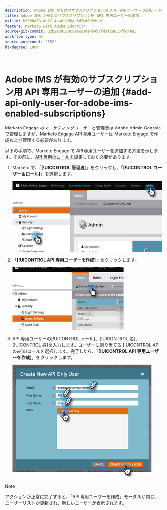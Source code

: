 ```yaml
---
description: Adobe IMS が有効のサブスクリプション用 API 専用ユーザーの追加 - Marketo ドキュメント - 製品ドキュメント
title: Adobe IMS が有効のサブスクリプション用 API 専用ユーザーの追加
exl-id: bf908a50-de2f-4ea0-8d6a-5d7ed6d39ebf
feature: Marketo with Adobe Identity
source-git-commit: 02b2e39580c5eac63de4b4b7fdaf2a835fdd4ba5
workflow-type: ht
source-wordcount: '152'
ht-degree: 100%

---
```


# Adobe IMS が有効のサブスクリプション用 API 専用ユーザーの追加 {#add-api-only-user-for-adobe-ims-enabled-subscriptions}

Marketo Engage のマーケティングユーザーと管理者は Adobe Admin Console で管理しますが、Marketo Engage API 専用ユーザーは Marketo Engage で作成および管理する必要があります。

以下の手順で、Marketo Engage で API 専用ユーザーを追加する方法を示します。その前に、[API 専用のロールを設定](/help/marketo/product-docs/administration/users-and-roles/create-an-api-only-user-role.md)しておく必要があります。

1. Marketo で、「**[!UICONTROL 管理者]**」をクリックし、「**[!UICONTROL ユーザー＆ロール]**」を選択します。

   ![](assets/add-api-only-user-for-adobe-ims-1.png)

1. 「**[!UICONTROL API 専用ユーザーを作成]**」をクリックします。

   ![](assets/add-api-only-user-for-adobe-ims-2.png)

1. API 専用ユーザーの[!UICONTROL メール]、[!UICONTROL 名]、[!UICONTROL 姓]を入力します。ユーザーに割り当てる [!UICONTROL API のみ]のロールを選択します。完了したら、「**[!UICONTROL API 専用ユーザーを作成]**」をクリックします。

   ![](assets/add-api-only-user-for-adobe-ims-3.png)

>[!NOTE]
>
>アクションが正常に完了すると、「API 専用ユーザーを作成」モーダルが閉じ、ユーザーリストが更新され、新しいユーザーが表示されます。

